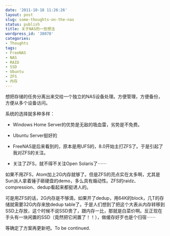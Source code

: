 ```yaml
---
date: '2011-10-18 11:26:26'
layout: post
slug: some-thoughts-on-the-nas
status: publish
title: 关于NAS的一些想法
wordpress_id: '38078'
categories:
- Thoughts
tags:
- FreeNAS
- NAS
- RAID
- SSD
- Ubuntu
- ZFS
- 内存
---
```


想把存储的任务分离出来交给一个独立的NAS设备处理。方便管理，方便备份，方便从多个设备访问。




系统的选择就多种多样：






  * Windows Home Server的优势是无敌的吸血雷，劣势是不免费。


  * Ubuntu Server挺好的


  * FreeNAS是后来看到的，原本是用UFS的，8.0开始主打ZFS了。于是引起了我对ZFS的关注。


  * 关注了ZFS，就不得不关注Open Solaris了⋯⋯




如果不用ZFS，Atom加上2G内存就够了。但是ZFS的亮点实在太多啊，尤其是Sun派人拿着锤子砸硬盘的demo，多么具有煽动性。ZFS的raidz、compression、dedup看起来都挺诱人的。




可是用ZFS的话，2G内存是不够滴，如果开了dedup，用64K的block，几T的存储就需要32G内存来放dedup table了。于是人们想到了把这个大表从内存转移到SSD上存放，这个时候不说SSD贵了，跟内存一比，那就是白菜价啊。反正现在手头有一块闲置的SSD（竟然把它闲置了！！），做缓存好歹也是个归宿⋯⋯




等确定了方案再更新吧。To be continued.
